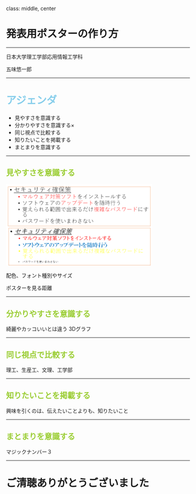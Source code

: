 class: middle, center

# 発表用ポスターの作り方
___
日本大学理工学部応用情報工学科

五味悠一郎

---

# <font color="skyblue">アジェンダ</font>
- 見やすさを意識する
- 分かりやすさを意識する×
- 同じ視点で比較する
- 知りたいことを掲載する
- まとまりを意識する

---

## <font color="yellowgreen">見やすさを意識する</font>

<img src="https://raw.githubusercontent.com/yuichiro53/lecture/master/howto_poster230508/poster1.png" width=400>

配色、フォント種別やサイズ

ポスターを見る距離

---

## <font color="yellowgreen">分かりやすさを意識する</font>

綺麗やカッコいいとは違う
3Dグラフ

---

## <font color="yellowgreen">同じ視点で比較する</font>

理工、生産工、文理、工学部

---

## <font color="yellowgreen">知りたいことを掲載する</font>

興味を引くのは、伝えたいことよりも、知りたいこと

---

## <font color="yellowgreen">まとまりを意識する</font>

マジックナンバー３

---

# ご清聴ありがとうございました

